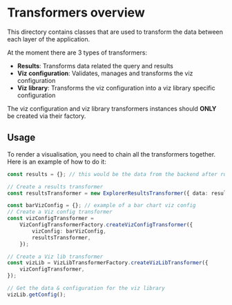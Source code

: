 # Transformers overview

This directory contains classes that are used to transform the data between each layer of the application.

At the moment there are 3 types of transformers:

-   **Results**: Transforms data related the query and results
-   **Viz configuration**: Validates, manages and transforms the viz configuration
-   **Viz library**: Transforms the viz configuration into a viz library specific configuration

The viz configuration and viz library transformers instances should **ONLY** be created via their factory.

## Usage

To render a visualisation, you need to chain all the transformers together. Here is an example of how to do it:

```typescript
const results = {}; // this would be the data from the backend after running a query (explore/sql runner/semanticlayer)

// Create a results transformer
const resultsTransformer = new ExplorerResultsTransformer({ data: results });

const barVizConfig = {}; // example of a bar chart viz config
// Create a Viz config transformer
const vizConfigTransformer =
    VizConfigTransformerFactory.createVizConfigTransformer({
        vizConfig: barVizConfig,
        resultsTransformer,
    });

// Create a Viz lib transformer
const vizLib = VizLibTransformerFactory.createVizLibTransformer({
    vizConfigTransformer,
});

// Get the data & configuration for the viz library
vizLib.getConfig();
```
